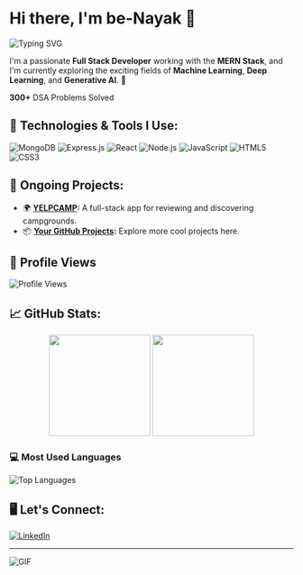 # Hi there, I'm be-Nayak 👋

![Typing SVG](https://readme-typing-svg.herokuapp.com?font=Fira+Code&size=25&pause=1000&color=F70000&width=435&lines=Strive+Learn+Develop;MERN+Stack+Enthusiast;Problem+Solver;)

I'm a passionate **Full Stack Developer** working with the **MERN Stack**, and I'm currently exploring the exciting fields of **Machine Learning**, **Deep Learning**, and **Generative AI**. 🌱

**300+** DSA Problems Solved
## 🚀 Technologies & Tools I Use:
![MongoDB](https://img.shields.io/badge/MongoDB-%2347A248.svg?style=for-the-badge&logo=mongodb&logoColor=white)
![Express.js](https://img.shields.io/badge/Express.js-404D59?style=for-the-badge)
![React](https://img.shields.io/badge/React-%2361DAFB.svg?style=for-the-badge&logo=react&logoColor=black)
![Node.js](https://img.shields.io/badge/Node.js-43853D?style=for-the-badge&logo=node.js&logoColor=white)
![JavaScript](https://img.shields.io/badge/JavaScript-%23F7DF1E.svg?style=for-the-badge&logo=javascript&logoColor=black)
![HTML5](https://img.shields.io/badge/HTML5-%23E34F26.svg?style=for-the-badge&logo=html5&logoColor=white)
![CSS3](https://img.shields.io/badge/CSS3-%231572B6.svg?style=for-the-badge&logo=css3&logoColor=white)

## 🔧 Ongoing Projects:
- 🌍 **[YELPCAMP](https://github.com/batman-rises/YELPCAMP):** A full-stack app for reviewing and discovering campgrounds. 
- 📦 **[Your GitHub Projects](https://github.com/batman-rises?tab=repositories):** Explore more cool projects here.

## 👀 Profile Views

![Profile Views](https://komarev.com/ghpvc/?username=batman-rises&color=blue)

  
## 📈 GitHub Stats:
<p align="center">
  <img height="180em" src="https://github-readme-stats.vercel.app/api?username=batman-rises&show_icons=true&hide_border=true&theme=radical" />
  <img height="180em" src="https://github-readme-streak-stats.herokuapp.com/?user=batman-rises&theme=radical&hide_border=true" />
</p>


### 💻 Most Used Languages

![Top Languages](https://github-readme-stats.vercel.app/api/top-langs/?username=batman-rises&layout=compact&theme=radical)


## 🖥️ Let's Connect:
[![LinkedIn](https://img.shields.io/badge/LinkedIn-%230077B5.svg?style=for-the-badge&logo=linkedin&logoColor=white)](https://linkedin.com/in/binayak-panda-94b7b5277)


---

![GIF](https://media.giphy.com/media/L8K62iTDkzGX6/giphy.gif)

